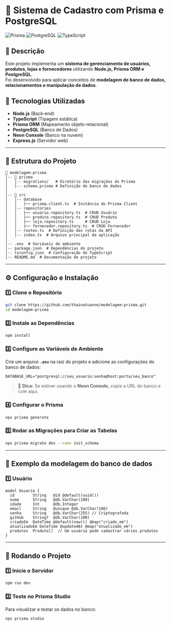 # 📌 Sistema de Cadastro com Prisma e PostgreSQL

![Prisma](https://img.shields.io/badge/Prisma-ORM-blue?style=for-the-badge)
![PostgreSQL](https://img.shields.io/badge/PostgreSQL-Database-blue?style=for-the-badge)
![TypeScript](https://img.shields.io/badge/TypeScript-Programming-blue?style=for-the-badge)

## 📖 Descrição
Este projeto implementa um **sistema de gerenciamento de usuários, produtos, lojas e fornecedores** utilizando **Node.js, Prisma ORM e PostgreSQL**.  
Foi desenvolvido para aplicar conceitos de **modelagem de banco de dados, relacionamentos e manipulação de dados**.

## 🚀 Tecnologias Utilizadas
- **Node.js** (Back-end)
- **TypeScript** (Tipagem estática)
- **Prisma ORM** (Mapeamento objeto-relacional)
- **PostgreSQL** (Banco de Dados)
- **Neon Console** (Banco na nuvem)
- **Express.js** (Servidor web)

---

## 📂 Estrutura do Projeto
```
📁 modelagem-prisma
│-- 📁 prisma
│   │-- migrations/   # Diretório das migrações do Prisma
│   │-- schema.prisma # Definição do banco de dados
│
│-- 📁 src
│   │-- database
│   │   ├── prisma.client.ts  # Instância do Prisma Client
│   │-- repositories
│   │   ├── usuario.repository.ts  # CRUD Usuário
│   │   ├── produto.repository.ts  # CRUD Produto
│   │   ├── loja.repository.ts     # CRUD Loja
│   │   ├── fornecedor.repository.ts  # CRUD Fornecedor
│   │-- routes.ts  # Definição das rotas da API
│   │-- index.ts  # Arquivo principal da aplicação
│
│-- .env  # Variáveis de ambiente
│-- package.json  # Dependências do projeto
│-- tsconfig.json  # Configuração do TypeScript
│-- README.md  # Documentação do projeto
```

---

## ⚙️ **Configuração e Instalação**
### **1️⃣ Clone o Repositório**
```sh
git clone https://github.com/thainatuanne/modelagem-prisma.git
cd modelagem-prisma
```

### **2️⃣ Instale as Dependências**
```sh
npm install
```

### **3️⃣ Configure as Variáveis de Ambiente**
Crie um arquivo **`.env`** na raiz do projeto e adicione as configurações do banco de dados:
```
DATABASE_URL="postgresql://seu_usuario:senha@host:porta/seu_banco"
```
> 📌 **Dica:** Se estiver usando o **Neon Console**, copie a URL do banco e cole aqui.

### **4️⃣ Configurar o Prisma**
```sh
npx prisma generate
```

### **5️⃣ Rodar as Migrações para Criar as Tabelas**
```sh
npx prisma migrate dev --name init_schema
```

---

## 📌 Exemplo da modelagem do banco de dados
### **1️⃣ Usuário**
```prisma
model Usuario {
  id        String   @id @default(uuid())
  nome      String   @db.VarChar(100)
  idade     Int      @db.Integer
  email     String   @unique @db.VarChar(100)
  senha     String   @db.VarChar(255) // Criptografada
  gitHub    String?  @db.VarChar(100)
  criadoEm  DateTime @default(now()) @map("criado_em")
  atualizadoEm DateTime @updatedAt @map("atualizado_em")
  produtos  Produto[]  // Um usuário pode cadastrar vários produtos
}
```
---

## 🚀 **Rodando o Projeto**
### **1️⃣ Inicie o Servidor**
```sh
npm run dev
```

### **2️⃣ Teste no Prisma Studio**
Para visualizar e testar os dados no banco:
```sh
npx prisma studio
```
